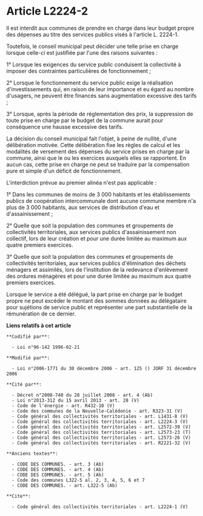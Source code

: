 # Article L2224-2

Il est interdit aux communes de prendre en charge dans leur budget propre des dépenses au titre des services publics visés à
l'article L. 2224-1. 

Toutefois, le conseil municipal peut décider une telle prise en charge lorsque celle-ci est justifiée par l'une des raisons
suivantes : 

1° Lorsque les exigences du service public conduisent la collectivité à imposer des contraintes particulières de
fonctionnement ; 

2° Lorsque le fonctionnement du service public exige la réalisation d'investissements qui, en raison de leur importance et eu
égard au nombre d'usagers, ne peuvent être financés sans augmentation excessive des tarifs ; 

3° Lorsque, après la période de réglementation des prix, la suppression de toute prise en charge par le budget de la commune
aurait pour conséquence une hausse excessive des tarifs. 

La décision du conseil municipal fait l'objet, à peine de nullité, d'une délibération motivée. Cette délibération fixe les
règles de calcul et les modalités de versement des dépenses du service prises en charge par la commune, ainsi que le ou les
exercices auxquels elles se rapportent. En aucun cas, cette prise en charge ne peut se traduire par la compensation pure et
simple d'un déficit de fonctionnement.

L'interdiction prévue au premier alinéa n'est pas applicable : 

1° Dans les communes de moins de 3 000 habitants et les établissements publics de coopération intercommunale dont aucune
commune membre n'a plus de 3 000 habitants, aux services de distribution d'eau et d'assainissement ; 

2° Quelle que soit la population des communes et groupements de collectivités territoriales, aux services publics
d'assainissement non collectif, lors de leur création et pour une durée limitée au maximum aux quatre premiers exercices. 

3° Quelle que soit la population des communes et groupements de collectivités territoriales, aux services publics
d'élimination des déchets ménagers et assimilés, lors de l'institution de la redevance d'enlèvement des ordures ménagères et
pour une durée limitée au maximum aux quatre premiers exercices. 

Lorsque le service a été délégué, la part prise en charge par le budget propre ne peut excéder le montant des sommes données
au délégataire pour sujétions de service public et représenter une part substantielle de la rémunération de ce dernier.

**Liens relatifs à cet article**

	**Codifié par**:

	  - Loi n°96-142 1996-02-21

	**Modifié par**:

	  - Loi n°2006-1771 du 30 décembre 2006 - art. 125 () JORF 31 décembre 2006

	**Cité par**:

	  - Décret n°2008-740 du 28 juillet 2008 - art. 4 (Ab)
	  - Loi n°2013-312 du 15 avril 2013 - art. 28 (V)
	  - Code de l'énergie - art. R432-10 (V)
	  - Code des communes de la Nouvelle-Calédonie - art. R323-31 (V)
	  - Code général des collectivités territoriales - art. L1431-8 (V)
	  - Code général des collectivités territoriales - art. L2224-3 (V)
	  - Code général des collectivités territoriales - art. L2572-39 (V)
	  - Code général des collectivités territoriales - art. L2573-23 (T)
	  - Code général des collectivités territoriales - art. L2573-26 (V)
	  - Code général des collectivités territoriales - art. R2221-32 (V)

	**Anciens textes**:

	  - CODE DES COMMUNES. - art. 3 (Ab)
	  - CODE DES COMMUNES. - art. 4 (Ab)
	  - CODE DES COMMUNES. - art. 5 (Ab)
	  - Code des communes L322-5 al. 2, 3, 4, 5, 6 et 7
	  - CODE DES COMMUNES. - art. L322-5 (Ab)

	**Cite**:

	  - Code général des collectivités territoriales - art. L2224-1 (V)
